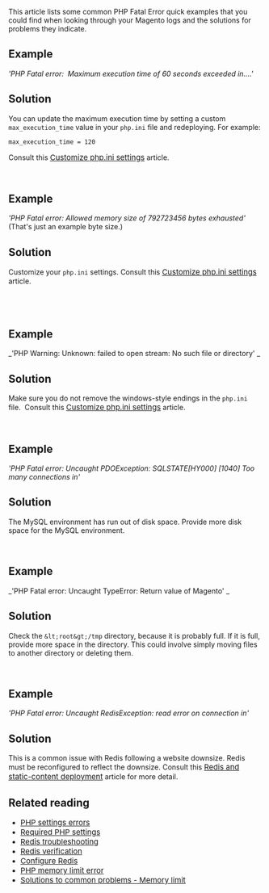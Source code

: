 This article lists some common PHP Fatal Error quick examples that you could find when looking through your Magento logs and the solutions for problems they indicate.

## Example

_'PHP Fatal error:&nbsp; Maximum execution time of 60 seconds exceeded in....'_

## Solution

You can update the maximum execution time by setting a custom <code class="language-bash">max\_execution\_time</code> value in your&nbsp;<code class="language-bash">php.ini</code>&nbsp;file and redeploying. For example:

<pre><code class="language-bash">max_execution_time = 120</code></pre>

Consult this <a href="https://devdocs.magento.com/guides/v2.3/cloud/project/project-conf-files_magento-app.html#customize-phpini-settings" target="_self"><span style="font-size: 15px;">Customize php.ini settings</span></a> article.

&nbsp;

## Example

_'PHP Fatal error: Allowed memory size of 792723456 bytes exhausted'_ (That's just an example byte size.)

## Solution

Customize your <code class="language-bash">php.ini</code> settings. Consult this <a href="https://devdocs.magento.com/guides/v2.3/cloud/project/project-conf-files_magento-app.html#customize-phpini-settings" target="_self"><span style="font-size: 15px;">Customize php.ini settings</span></a> article.

## &nbsp;

## Example

_'PHP Warning: Unknown: failed to open stream: No such file or directory' _

## Solution

Make sure you do not remove the windows-style endings in the <code class="language-bash">php.ini</code> file.&nbsp; Consult this <a href="https://devdocs.magento.com/guides/v2.3/cloud/project/project-conf-files_magento-app.html#customize-phpini-settings" target="_self"><span style="font-size: 15px;">Customize php.ini settings</span></a> article.

&nbsp;

## Example

_'PHP Fatal error: Uncaught PDOException: SQLSTATE\[HY000\] \[1040\] Too many connections in'_

## Solution

The MySQL environment has run out of disk space. Provide more disk space for the MySQL environment.

&nbsp;

## Example

_'PHP Fatal error: Uncaught TypeError: Return value of Magento' _

## Solution

Check the `` &lt;root&gt;/tmp `` directory, because it is probably full. If it is full, provide more space in the directory. This could involve simply moving files to another directory or deleting them.

&nbsp;

## Example

_'PHP Fatal error: Uncaught RedisException: read error on connection in'_

## Solution

This is a common issue with Redis following a website downsize. Redis must be reconfigured to reflect the downsize. Consult this <a href="https://devdocs.magento.com/guides/v2.3/cloud/trouble/redis-troubleshooting.html#static-content" target="_self"><span style="font-size: 15px;">Redis and static-content deployment</span></a> article for more detail.

## Related reading

*   <a href="https://devdocs.magento.com/guides/v2.3/install-gde/trouble/php/tshoot_php-set.html" target="_self"><span style="font-size: 15px;">PHP settings errors</span></a>
*   <a href="https://devdocs.magento.com/guides/v2.3/install-gde/prereq/php-settings.html" target="_self"><span style="font-size: 15px;">Required PHP settings</span></a>
*   <a href="https://devdocs.magento.com/guides/v2.3/cloud/trouble/redis-troubleshooting.html" target="_self"><span style="font-size: 15px;">Redis troubleshooting</span></a>
*   <a href="https://devdocs.magento.com/guides/v2.3/config-guide/redis/redis-session.html#redis-verify" target="_self"><span style="font-size: 15px;">Redis verification</span></a>
*   <a href="https://devdocs.magento.com/guides/v2.3/config-guide/redis/config-redis.html" target="_self"><span style="font-size: 15px;">Configure Redis</span></a>
*   <a href="https://devdocs.magento.com/guides/v2.3/install-gde/trouble/php/tshoot_php-set.html#trouble-php-memory" target="_self"><span style="font-size: 15px;">PHP memory limit error</span></a>
*   <a href="https://devdocs.magento.com/guides/v2.3/test/unit/unit_test_execution_cli.html#solutions-to-common-problems" target="_self"><span style="font-size: 15px;">Solutions to common problems - Memory limit</span></a>